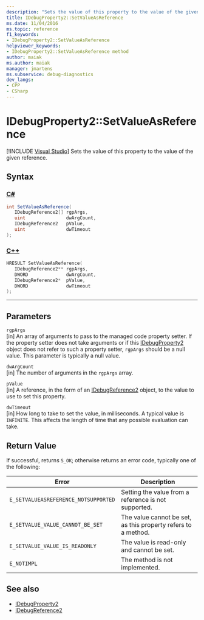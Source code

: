 ```yaml
---
description: "Sets the value of this property to the value of the given reference."
title: IDebugProperty2::SetValueAsReference
ms.date: 11/04/2016
ms.topic: reference
f1_keywords:
- IDebugProperty2::SetValueAsReference
helpviewer_keywords:
- IDebugProperty2::SetValueAsReference method
author: maiak
ms.author: maiak
manager: jmartens
ms.subservice: debug-diagnostics
dev_langs:
- CPP
- CSharp
---
```

# IDebugProperty2::SetValueAsReference

 [!INCLUDE [Visual Studio](~/includes/applies-to-version/vs-windows-only.md)]
Sets the value of this property to the value of the given reference.

## Syntax

### [C#](#tab/csharp)
```csharp
int SetValueAsReference(
   IDebugReference2[] rgpArgs,
   uint               dwArgCount,
   IDebugReference2   pValue,
   uint               dwTimeout
);
```
### [C++](#tab/cpp)
```cpp
HRESULT SetValueAsReference(
   IDebugReference2** rgpArgs,
   DWORD              dwArgCount,
   IDebugReference2*  pValue,
   DWORD              dwTimeout
);
```
---

## Parameters
`rgpArgs`\
[in] An array of arguments to pass to the managed code property setter. If the property setter does not take arguments or if this [IDebugProperty2](../../../extensibility/debugger/reference/idebugproperty2.md) object does not refer to such a property setter, `rgpArgs` should be a null value. This parameter is typically a null value.

`dwArgCount`\
[in] The number of arguments in the `rgpArgs` array.

`pValue`\
[in] A reference, in the form of an [IDebugReference2](../../../extensibility/debugger/reference/idebugreference2.md) object, to the value to use to set this property.

`dwTimeout`\
[in] How long to take to set the value, in milliseconds. A typical value is `INFINITE`. This affects the length of time that any possible evaluation can take.

## Return Value
 If successful, returns `S_OK`; otherwise returns an error code, typically one of the following:

|Error|Description|
|-----------|-----------------|
|`E_SETVALUEASREFERENCE_NOTSUPPORTED`|Setting the value from a reference is not supported.|
|`E_SETVALUE_VALUE_CANNOT_BE_SET`|The value cannot be set, as this property refers to a method.|
|`E_SETVALUE_VALUE_IS_READONLY`|The value is read-only and cannot be set.|
|`E_NOTIMPL`|The method is not implemented.|

## See also
- [IDebugProperty2](../../../extensibility/debugger/reference/idebugproperty2.md)
- [IDebugReference2](../../../extensibility/debugger/reference/idebugreference2.md)
